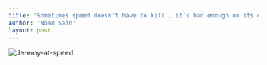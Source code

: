 ```yaml
---
title: 'Sometimes speed doesn’t have to kill … it’s bad enough on its own'
author: 'Noam Sain'
layout: post
---
```


![Jeremy-at-speed](/assets/2013-06-Jeremy-at-speed.png)